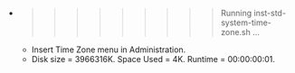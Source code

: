 * >>>>>>>>> Running inst-std-system-time-zone.sh ...
  * Insert Time Zone menu in Administration.
  * Disk size = 3966316K. Space Used = 4K. Runtime = 00:00:00:01.

